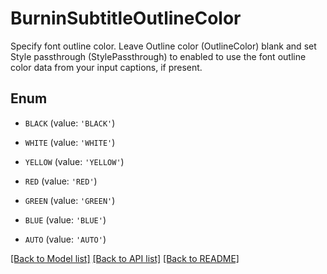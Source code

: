 # BurninSubtitleOutlineColor

Specify font outline color. Leave Outline color (OutlineColor) blank and set Style passthrough (StylePassthrough) to enabled to use the font outline color data from your input captions, if present.

## Enum

* `BLACK` (value: `'BLACK'`)

* `WHITE` (value: `'WHITE'`)

* `YELLOW` (value: `'YELLOW'`)

* `RED` (value: `'RED'`)

* `GREEN` (value: `'GREEN'`)

* `BLUE` (value: `'BLUE'`)

* `AUTO` (value: `'AUTO'`)

[[Back to Model list]](../README.md#documentation-for-models) [[Back to API list]](../README.md#documentation-for-api-endpoints) [[Back to README]](../README.md)


